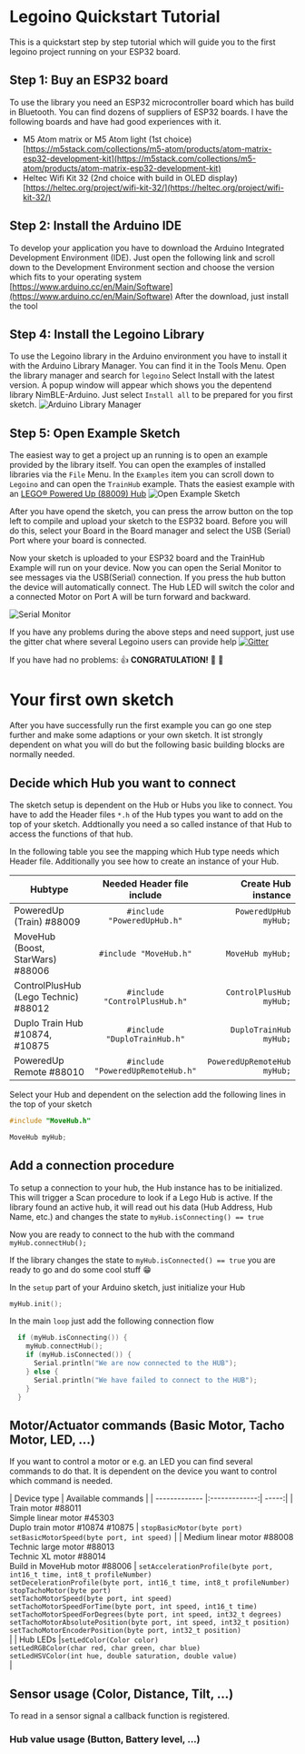 # Legoino Quickstart Tutorial

This is a quickstart step by step tutorial which will guide you to the first legoino project running on your ESP32 board. 

## Step 1: Buy an ESP32 board
To use the library you need an ESP32 microcontroller board which has build in Bluetooth. You can find dozens of suppliers of ESP32 boards. I have the following boards and have had good experiences with it.
* M5 Atom matrix or M5 Atom light (1st choice) [https://m5stack.com/collections/m5-atom/products/atom-matrix-esp32-development-kit](https://m5stack.com/collections/m5-atom/products/atom-matrix-esp32-development-kit)
* Heltec Wifi Kit 32 (2nd choice with build in OLED display) 
[https://heltec.org/project/wifi-kit-32/](https://heltec.org/project/wifi-kit-32/)


## Step 2: Install the Arduino IDE
To develop your application you have to download the Arduino Integrated Development Environment (IDE). Just open the following link and scroll down to the Development Environment section and choose the version which fits to your operating system
[https://www.arduino.cc/en/Main/Software](https://www.arduino.cc/en/Main/Software)
After the download, just install the tool

## Step 4: Install the Legoino Library
To use the Legoino library in the Arduino environment you have to install it with the Arduino Library Manager. You can find it in the Tools Menu. Open the library manager and search for `legoino` Select Install with the latest version. A popup window will appear which shows you the depentend library NimBLE-Arduino. Just select `Install all` to be prepared for you first sketch.
![Arduino Library Manager](Legoino_Library_Manager.gif)


## Step 5: Open Example Sketch
The easiest way to get a project up an running is to open an example provided by the library itself. You can open the examples of installed libraries via the `File` Menu.  In the `Examples` item you can scroll down to `Legoino` and can open the `TrainHub` example. Thats the easiest example with an [LEGO® Powered Up (88009) Hub](https://www.lego.com/product/hub-88009)
![Open Example Sketch](Open_Example_Sketch.gif)

After you have opend the sketch, you can press the arrow button on the top left to compile and upload your sketch to the ESP32 board. Before you will do this, select your Board in the Board manager and select the USB (Serial) Port where your board is connected. 

Now your sketch is uploaded to your ESP32 board and the TrainHub Example will run on your device. Now you can open the Serial Monitor to see messages via the USB(Serial) connection. If you press the hub button the device will automatically connect. The Hub LED will switch the color and a connected Motor on Port A will be turn forward and backward.

![Serial Monitor](Serial_Monitor_Example_Sketch.gif)

If you have any problems during the above steps and need support, just use the gitter chat where several Legoino users can provide help
[![Gitter](https://badges.gitter.im/Join%20Chat.svg)](https://gitter.im/legoinochat?utm_source=badge&utm_medium=badge&utm_campaign=pr-badge&utm_content=badge)

If you have had no problems: :thumbsup: **CONGRATULATION!** :clap: :tada:

# Your first own sketch

After you have successfully run the first example you can go one step further and make some adaptions or your own sketch. It ist strongly dependent on what you will do but the following basic building blocks are normally needed.

## Decide which Hub you want to connect
The sketch setup is dependent on the Hub or Hubs you like to connect. You have to add the Header files `*.h` of the Hub types you want to add on the top of your sketch. Addtionally you need a so called instance of that Hub to access the functions of that hub. 

In the following table you see the mapping which Hub type needs which Header file. Additionally you see how to create an instance of your Hub.


| Hubtype        | Needed Header file include          | Create Hub instance  |
| ------------- |:-------------:| -----:|
| PoweredUp (Train) #88009      | `#include "PoweredUpHub.h"` | `PoweredUpHub myHub;` |
| MoveHub (Boost, StarWars) #88006      | `#include "MoveHub.h"` | `MoveHub myHub;` |
| ControlPlusHub (Lego Technic) #88012      | `#include "ControlPlusHub.h"` | `ControlPlusHub myHub;` |
| Duplo Train Hub #10874, #10875      | `#include "DuploTrainHub.h"` | `DuploTrainHub myHub;` |
| PoweredUp Remote #88010      | `#include "PoweredUpRemoteHub.h"` | `PoweredUpRemoteHub myHub;` |

Select your Hub and dependent on the selection add the following lines in the top of your sketch

```c
#include "MoveHub.h"

MoveHub myHub;
```

## Add a connection procedure

To setup a connection to your hub, the Hub instance has to be initialized. This will trigger a Scan procedure to look if a Lego Hub is active. If the library found an active hub, it will read out his data (Hub Address, Hub Name, etc.) and changes the state to `myHub.isConnecting() == true` 

Now you are ready to connect to the hub with the command `myHub.connectHub();`

If the library changes the state to `myHub.isConnected() == true` you are ready to go and do some cool stuff :grin:


In the ```setup``` part of your Arduino sketch, just initialize your Hub
```c
myHub.init();
```

In the main ```loop``` just add the following connection flow
```c
  if (myHub.isConnecting()) {
    myHub.connectHub();
    if (myHub.isConnected()) {
      Serial.println("We are now connected to the HUB");
    } else {
      Serial.println("We have failed to connect to the HUB");
    }
  }
```

## Motor/Actuator commands (Basic Motor, Tacho Motor, LED, ...)

If you want to control a motor or e.g. an LED you can find several commands to do that. It is dependent on the device you want to control which command is needed. 

| Device type        | Available commands |
| ------------- |:-------------:| -----:|
| Train motor #88011<br> Simple linear motor #45303<br> Duplo train motor #10874 #10875       | `stopBasicMotor(byte port)`<br>`setBasicMotorSpeed(byte port, int speed)` | 
| Medium linear motor #88008<br>Technic large motor #88013<br> Technic XL motor #88014<br> Build in MoveHub motor #88006      |   `setAccelerationProfile(byte port, int16_t time, int8_t profileNumber)`<br>`setDecelerationProfile(byte port, int16_t time, int8_t profileNumber)`<br>`stopTachoMotor(byte port)`<br>`setTachoMotorSpeed(byte port, int speed)`<br>`setTachoMotorSpeedForTime(byte port, int speed, int16_t time)`<br>`setTachoMotorSpeedForDegrees(byte port, int speed, int32_t degrees)`<br>`setTachoMotorAbsolutePosition(byte port, int speed, int32_t position)`<br>`setTachoMotorEncoderPosition(byte port, int32_t position)`<br> | 
| Hub LEDs     |`setLedColor(Color color)`<br>`setLedRGBColor(char red, char green, char blue)`<br>`setLedHSVColor(int hue, double saturation, double value)`<br>| 

## Sensor usage (Color, Distance, Tilt, ...)

To read in a sensor signal a callback function is registered. 

### Hub value usage (Button, Battery level, ...)
